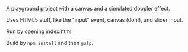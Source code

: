 A playground project with a canvas and a simulated doppler effect.

Uses HTML5 stuff, like the "input" event, canvas (doh!), and slider input.

Run by opening index.html.

Build by `npm install` and then `gulp`. 
